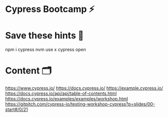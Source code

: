 # Cypress Bootcamp :zap:

# Save these hints :floppy_disk: 

npm i cypress
nvm use x
cypress open


# Content :card_index_dividers:

https://www.cypress.io/
https://docs.cypress.io/
https://example.cypress.io/
https://docs.cypress.io/api/api/table-of-contents.html
https://docs.cypress.io/examples/examples/workshop.html
https://gitpitch.com/cypress-io/testing-workshop-cypress?p=slides/00-start#/0/21
